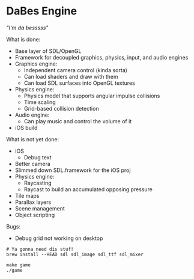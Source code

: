 DaBes Engine
============

_"I'm da besssss"_

What is done:
* Base layer of SDL/OpenGL
* Framework for decoupled graphics, physics, input, and audio engines
* Graphics engine:
    * Independent camera control (kinda sorta)
    * Can load shaders and draw with them
    * Can load SDL surfaces into OpenGL textures
* Physics engine:
    * Physics model that supports angular impulse collisions
    * Time scaling
    * Grid-based collision detection
* Audio engine:
    * Can play music and control the volume of it
* iOS build

What is not yet done:
* iOS
    * Debug text
* Better camera
* Slimmed down SDL.framework for the iOS proj
* Physics engine:
    * Raycasting
    * Raycast to build an accumulated opposing pressure
* Tile maps
* Parallax layers
* Scene management
* Object scripting

Bugs:
* Debug grid not working on desktop

```
# Ya gonna need dis stuf!
brew install --HEAD sdl sdl_image sdl_ttf sdl_mixer

make game
./game
```
